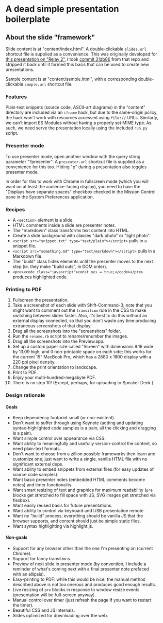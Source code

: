 # A dead simple presentation boilerplate

## About the slide "framework"

Slide content is at "content/index.html". A double-clickable `slides.url` shortcut file is supplied as a convenience. This was originally developed for [this presentation on "Relay 2"](https://github.com/wincent/relay-2-simpler-faster-more-predictable/), I took [commit 31db86](https://github.com/wincent/relay-2-simpler-faster-more-predictable/commit/31db86e25c801da600663f952fbed2328141b9c4) from that repo and stripped it back until it formed this basis that can be used to create new presentations.

Sample content is at "content/sample.html", with a corresponding double-clickable `sample.url` shortcut file.

### Features

Plain-text snippets (source code, ASCII-art diagrams) in the "content" directory are included via an `iframe` hack, but due to the same-origin policy, the hack won't work with resources accessed using `file://` URLs. Similarly, we can't import ES Modules without having a properly set MIME type. As such, we need serve the presentation locally using the included `run.py` script.

### Presenter mode

To use presenter mode, open another window with the query string parameter "?presenter". A `presenter.url` shortcut file is supplied as a convenience for this too. Hitting "p" during a presentation also toggles presenter mode.

In order for this to work with Chrome in fullscreen mode (which you will want on at least the audience-facing display), you need to have the "Displays have separate spaces" checkbox checked in the Mission Control pane in the System Preferences application.

### Recipes

* A `<section>` element is a slide.
* HTML comments inside a slide are presenter notes.
* The "markdown" class transforms text content into HTML.
* Create a slide background with classes "dark photo" or "light photo".
* `<script src="snippet.txt" type="text/plain"></script>` pulls in a snippet file.
* `<script src="something.md" type="text/markdown"></script>` pulls in a Markdown file.
* The "build" class hides elements until the presenter moves to the next step (ie. they make "build outs", in DOM order).
* `<pre><code class="javascript">const yes = true;</code></pre>` produces highlighted code.

### Printing to PDF

1. Fullscreen the presentation.
2. Take a screenshot of each slide with Shift-Command-3; note that you might want to comment out the `transition` rule in the CSS to make switching between slides faster. Also, it's best to do this without an external display connected, so that you don't waste any time producing extraneous screenshots of that display.
3. Drag all the screenshots into the "screenshots" folder.
4. Run the `rename.rb` script to rename/renumber the images.
5. Drag all the screenshots into the Preview.app.
6. Set up a custom paper size called "Screen" with dimensions 8.18 wide by 13.09 high, and 0 non-printable space on each side; this works for the current 15" MacBook Pro, which has a 2880 x 1800 display with a 220 ppi pixel density.
7. Change the print orientation to landscape.
8. Print to PDF.
9. Enjoy your multi-hundred-megabyte PDF.
10. There is no step 10! (Except, perhaps, for uploading to Speaker Deck.)

### Design rationale

#### Goals

* Keep dependency footprint small (or non-existent).
* Don't want to suffer through using Keynote (adding and updating syntax-highlighted code samples is a pain, all the clicking and dragging is a pain).
* Want simple control over appearance via CSS.
* Want ability to meaningfully and usefully version-control the content, so need plain-text formats.
* Don't want to choose from a zillion possible frameworks then learn and customize one; just want to write a single, vanilla HTML file with no significant external deps.
* Want ability to embed snippets from external files (for easy updates of source code samples).
* Want basic presenter notes (embedded HTML comments become notes) and timer functionality.
* Want smart resizing of text and graphics for maximum readability (`pre` blocks get stretched to fill space with JS; SVG images get stretched via flexbox).
* Want easily reused basis for future presentations.
* Want ability to control via keyboard and USB presentation remote.
* Want no "build" process; everything should be vanilla JS that the browser supports, and content should just be simple static files.
* Want syntax highlighting via highlight.js.

#### Non-goals

* Support for any browser other than the one I'm presenting on (current Chrome).
* Support for fancy transitions.
* Preview of next slide in presenter mode (by convention, I include a reminder of what's coming next with a final presenter note prefaced with an ellipsis).
* Easy-printing to PDF: while this would be nice, the manual method described above is not too onerous and produces good enough results.
* Live resizing of `pre` blocks in response to window resize events (presentation will be full-screen anyway).
* Manual control over timer (just refresh the page if you want to restart the timer).
* Beautiful CSS and JS internals.
* Slides optimized for downloading over the web.
